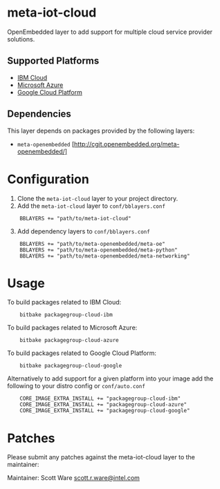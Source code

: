 meta-iot-cloud
==============
OpenEmbedded layer to add support for multiple cloud service provider solutions.

## Supported Platforms
* [IBM Cloud](https://www.ibm.com/cloud/)
* [Microsoft Azure](https://azure.microsoft.com/)
* [Google Cloud Platform](https://cloud.google.com/)

## Dependencies
This layer depends on packages provided by the following layers:
* `meta-openembedded` [http://cgit.openembedded.org/meta-openembedded/]

Configuration
=============
1. Clone the `meta-iot-cloud` layer to your project directory.
2. Add the `meta-iot-cloud` layer to `conf/bblayers.conf`
```bitbake
	BBLAYERS += "path/to/meta-iot-cloud"
```
3. Add dependency layers to `conf/bblayers.conf`
```bitbake
	BBLAYERS += "path/to/meta-openembedded/meta-oe"
	BBLAYERS += "path/to/meta-openembedded/meta-python"
	BBLAYERS += "path/to/meta-openembedded/meta-networking"
```

Usage
=====
To build packages related to IBM Cloud:
```shell
	bitbake packagegroup-cloud-ibm
```

To build packages related to Microsoft Azure:
```shell
	bitbake packagegroup-cloud-azure
```

To build packages related to Google Cloud Platform:
```shell
	bitbake packagegroup-cloud-google
```

Alternatively to add support for a given platform into your image add the following to your distro config or `conf/auto.conf`

```bitbake
    CORE_IMAGE_EXTRA_INSTALL += "packagegroup-cloud-ibm"
    CORE_IMAGE_EXTRA_INSTALL += "packagegroup-cloud-azure"
    CORE_IMAGE_EXTRA_INSTALL += "packagegroup-cloud-google"
```

Patches
=======

Please submit any patches against the meta-iot-cloud layer to the
maintainer:

Maintainer: Scott Ware <scott.r.ware@intel.com>

